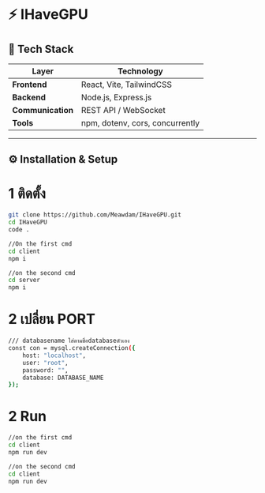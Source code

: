 # ⚡ IHaveGPU

## 🧰 Tech Stack  

| Layer | Technology |
|-------|-------------|
| **Frontend** | React, Vite, TailwindCSS |
| **Backend** | Node.js, Express.js |
| **Communication** | REST API / WebSocket |
| **Tools** | npm, dotenv, cors, concurrently |

---

## ⚙️ Installation & Setup  
# 1 ติดตั้ง
```bash
git clone https://github.com/Meawdam/IHaveGPU.git
cd IHaveGPU
code .

//On the first cmd
cd client
npm i

//on the second cmd
cd server
npm i
```

# 2 เปลี่ยน PORT
```bash
/// databasename ใส่ตามชื่อdatabaseตัวเอง
const con = mysql.createConnection({
    host: "localhost", 
    user: "root",
    password: "",
    database: DATABASE_NAME 
});
```

# 2 Run
```bash
//on the first cmd
cd client
npm run dev

//on the second cmd
cd client
npm run dev
```

